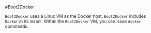 #Boot2Docker

`Boot2Docker` uses a Linux VM as the Docker host. `Boot2Docker` includes `Docker` in its install.
Within the `Boot2Docker` VM, you can issue `docker` commands.
